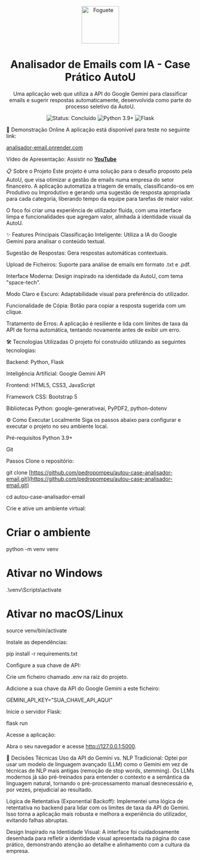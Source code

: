 <div align="center">
<img src="https://notion-emojis.s3-us-west-2.amazonaws.com/prod/svg-twitter/1f680.svg" alt="Foguete" width="100">
<h1>Analisador de Emails com IA - Case Prático AutoU</h1>
<p>Uma aplicação web que utiliza a API do Google Gemini para classificar emails e sugerir respostas automaticamente, desenvolvida como parte do processo seletivo da AutoU.</p>
<p>
<img src="https://img.shields.io/badge/status-conclu%C3%ADdo-brightgreen" alt="Status: Concluído">
<img src="https://img.shields.io/badge/Python-3.11%20-blue.svg" alt="Python 3.9+">
<img src="https://img.shields.io/badge/Flask-2.0%20-black.svg" alt="Flask">
</p>
</div>

🚀 Demonstração Online
A aplicação está disponível para teste no seguinte link:

[analisador-email.onrender.com](https://analisador-email.onrender.com)

Vídeo de Apresentação: Assistir no <b>[YouTube](https://youtu.be/SMAO35yRlm8)</b>

📋 Sobre o Projeto
Este projeto é uma solução para o desafio proposto pela AutoU, que visa otimizar a gestão de emails numa empresa do setor financeiro. A aplicação automatiza a triagem de emails, classificando-os em Produtivo ou Improdutivo e gerando uma sugestão de resposta apropriada para cada categoria, liberando tempo da equipe para tarefas de maior valor.

O foco foi criar uma experiência de utilizador fluida, com uma interface limpa e funcionalidades que agregam valor, alinhada à identidade visual da AutoU.

✨ Features Principais
Classificação Inteligente: Utiliza a IA do Google Gemini para analisar o conteúdo textual.

Sugestão de Respostas: Gera respostas automáticas contextuais.

Upload de Ficheiros: Suporte para análise de emails em formato .txt e .pdf.

Interface Moderna: Design inspirado na identidade da AutoU, com tema "space-tech".

Modo Claro e Escuro: Adaptabilidade visual para preferência do utilizador.

Funcionalidade de Cópia: Botão para copiar a resposta sugerida com um clique.

Tratamento de Erros: A aplicação é resiliente e lida com limites de taxa da API de forma automática, tentando novamente antes de exibir um erro.

🛠️ Tecnologias Utilizadas
O projeto foi construído utilizando as seguintes tecnologias:

Backend: Python, Flask

Inteligência Artificial: Google Gemini API

Frontend: HTML5, CSS3, JavaScript

Framework CSS: Bootstrap 5

Bibliotecas Python: google-generativeai, PyPDF2, python-dotenv

⚙️ Como Executar Localmente
Siga os passos abaixo para configurar e executar o projeto no seu ambiente local.

Pré-requisitos
Python 3.9+

Git

Passos
Clone o repositório:

git clone [https://github.com/pedropompeu/autou-case-analisador-email.git](https://github.com/pedropompeu/autou-case-analisador-email.git)

cd autou-case-analisador-email

Crie e ative um ambiente virtual:

# Criar o ambiente
python -m venv venv

# Ativar no Windows
.\venv\Scripts\activate

# Ativar no macOS/Linux
source venv/bin/activate

Instale as dependências:

pip install -r requirements.txt

Configure a sua chave de API:

Crie um ficheiro chamado .env na raiz do projeto.

Adicione a sua chave da API do Google Gemini a este ficheiro:

GEMINI_API_KEY="SUA_CHAVE_API_AQUI"

Inicie o servidor Flask:

flask run

Acesse a aplicação:

Abra o seu navegador e acesse http://127.0.0.1:5000.

🤔 Decisões Técnicas
Uso da API do Gemini vs. NLP Tradicional: Optei por usar um modelo de linguagem avançado (LLM) como o Gemini em vez de técnicas de NLP mais antigas (remoção de stop words, stemming). Os LLMs modernos já são pré-treinados para entender o contexto e a semântica da linguagem natural, tornando o pré-processamento manual desnecessário e, por vezes, prejudicial ao resultado.

Lógica de Retentativa (Exponential Backoff): Implementei uma lógica de retentativa no backend para lidar com os limites de taxa da API do Gemini. Isso torna a aplicação mais robusta e melhora a experiência do utilizador, evitando falhas abruptas.

Design Inspirado na Identidade Visual: A interface foi cuidadosamente desenhada para refletir a identidade visual apresentada na página do case prático, demonstrando atenção ao detalhe e alinhamento com a cultura da empresa.